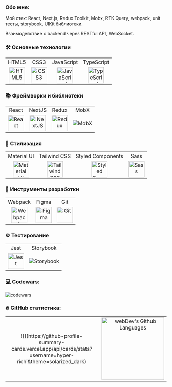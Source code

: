 ### Обо мне:

Мой стек: React, Next.js, Redux Toolkit, Mobx, RTK Query, webpack, unit тесты, storybook, UIKit библиотеки.

Взаимодействие с backend через RESTful API, WebSocket.

### 🛠️ Основные технологии

<table width='100%'>
<tr>
    <td align="center">HTML5</td>
    <td align="center">CSS3</td>
    <td align="center">JavaScript</td>
    <td align="center">TypeScript</td>
  </tr>
  <tr>
    <td align="center">
      <img src="https://profilinator.rishav.dev/skills-assets/html5-original-wordmark.svg" alt="HTML5" width="50" height="50">
    </td>
    <td align="center">
      <img src="https://profilinator.rishav.dev/skills-assets/css3-original-wordmark.svg" alt="CSS3" width="50" height="50">
    </td>
    <td align="center">
      <img src="https://profilinator.rishav.dev/skills-assets/javascript-original.svg" alt="JavaScript" width="50" height="50">
    </td>
    <td align="center">
      <img src="https://profilinator.rishav.dev/skills-assets/typescript-original.svg" alt="TypeScript" width="50" height="50">
    </td>

  </tr>
</table>

### 📚 Фреймворки и библиотеки

<table>
  <tr>
    <td align="center">React</td>
    <td align="center">NextJS</td>
    <td align="center">Redux</td>
    <td align="center">MobX</td>
  </tr>
  <tr>
    <td align="center">
      <img src="https://profilinator.rishav.dev/skills-assets/react-original-wordmark.svg" alt="React" width="50" height="50">
    </td>
    <td align="center">
      <img src="https://profilinator.rishav.dev/skills-assets/nextjs.png" alt="NextJS" width="50" height="50">
    </td>
    <td align="center">
      <img src="https://profilinator.rishav.dev/skills-assets/redux-original.svg" alt="Redux" width="50" height="50">
    </td>
    <td align="center">
      <img src="https://a11ybadges.com/badge?logo=mobx" alt="MobX">
    </td>

  </tr>
</table>

### 🎨 Стилизация

<table style="width: 100%; text-align: center;">
  <tr>
    <td align="center">Material UI</td>
    <td align="center">Tailwind CSS</td>
    <td align="center">Styled Components</td>
    <td align="center">Sass</td>
  </tr>
  <tr>
    <td align="center">
      <img src="https://profilinator.rishav.dev/skills-assets/mui.png" alt="Material UI" width="50" height="50">
    </td>
    <td align="center">
      <img src="https://profilinator.rishav.dev/skills-assets/tailwindcss.svg" alt="Tailwind CSS" width="50" height="50">
    </td>
    <td align="center">
      <img src="https://profilinator.rishav.dev/skills-assets/styled-components.png" alt="Styled Components" width="50" height="50">
    </td>
    <td align="center">
      <img src="https://profilinator.rishav.dev/skills-assets/sass-original.svg" alt="Sass" width="50" height="50">
    </td>
  </tr>
</table>

### 🧪 Инструменты разработки

<table style="width: 100%; text-align: center;">
  <tr>
    <td align="center">Webpack</td>
    <td align="center">Figma</td>
    <td align="center">Git</td>
  </tr>
  <tr>
    <td align="center">
      <img src="https://profilinator.rishav.dev/skills-assets/webpack-original.svg" alt="Webpack" width="50" height="50">
    </td>
    <td align="center">
      <img src="https://profilinator.rishav.dev/skills-assets/figma-icon.svg" alt="Figma" width="50" height="50">
    </td>
    <td align="center">
      <img src="https://profilinator.rishav.dev/skills-assets/git-scm-icon.svg" alt="Git" width="50" height="50">
    </td>
  </tr>
</table>

### ⚙️ Тестирование

<table style="width: 100%; text-align: center;">
  <tr>
    <td align="center">Jest</td>
    <td align="center">Storybook</td>
  </tr>
  <tr>
    <td align="center">
      <img src="https://profilinator.rishav.dev/skills-assets/jest.svg" alt="Jest" width="50" height="50">
    </td>       
    <td align="center">
      <img src="https://img.shields.io/badge/-Storybook-FF4785?style=for-the-badge&logo=storybook&logoColor=white" alt="Storybook">
    </td>
  </tr>
</table>

### 💻 Codewars:

![codewars](https://www.codewars.com/users/hyper-richi/badges/large)

### :fire: GitHub статистика:

<table>
   <tr>  
     <td align="center">
       ![](https://github-profile-summary-cards.vercel.app/api/cards/stats?username=hyper-richi&theme=solarized_dark)
     </td>
      <td align="center">
       <img height="195px" align="right" alt="webDev's Github Languages" src="https://github-readme-stats-sigma-five.vercel.app/api/top-langs/?username=hyper-richi&layout=compact&theme=vision-friendly-dark" />
     </td>
   </tr>
 </table>
